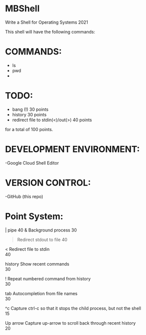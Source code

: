 # MBShell
Write a Shell for Operating Systems 2021

This shell will have the following commands:

# COMMANDS:
- ls
- pwd
- 
# TODO:

- bang (!) 30 points
- history 30 points
- redirect file to stdin(<)/out(>) 40 points 

for a total of 100 points.

# DEVELOPMENT ENVIRONMENT:
-Google Cloud Shell Editor

# VERSION CONTROL:
-GitHub (this repo)

# Point System:

|	pipe	40
&	Background process	30
>	Redirect stdout to file	
40

< 	Redirect file to stdin	
40

history	Show recent commands	
30

!	Repeat numbered command from history	
30

tab	Autocompletion from file names	
30

^c	Capture ctrl-c so that it stops the child process, but not the shell	
15

Up arrow	Capture up-arrow to scroll back through recent history	
20
